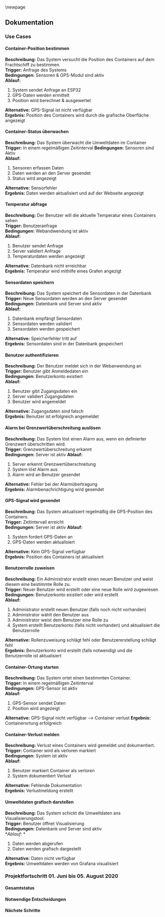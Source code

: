\newpage

## Dokumentation

### Use Cases

#### Container-Position bestimmen

**Beschreibung:** Das System versucht die Position des Containers auf dem Frachtschiff zu bestimmen.  
**Trigger:** Anfrage des Systems  
**Bedingungen:** Sensoren & GPS-Modul sind aktiv  
**Ablauf:**

1. System sendet Anfrage an ESP32  
2. GPS-Daten werden ermittelt  
3. Position wird berechnet & ausgewertet  

**Alternative:** GPS-Signal ist nicht verfügbar  
**Ergebnis:** Position des Containers wird durch die grafische Oberfläche angezeigt

#### Container-Status überwachen

**Beschreibung:** Das System überwacht die Umweltdaten im Container  
**Trigger:** In einem regelmäßigen Zeitinterval
**Bedingungen:** Sensoren sind Aktiv  
**Ablauf:**

1. Sensoren erfassen Daten  
2. Daten werden an den Server gesendet  
3. Status wird angezeigt
 
**Alternative:** Sensorfehler  
**Ergebnis:** Daten werden aktualisiert und auf der Webseite angezeigt  

#### Temperatur abfrage

**Beschreibung:** Der Benutzer will die aktuelle Temperatur eines Containers sehen  
**Trigger:** Benutzeranfrage  
**Bedingungen:** Webandwendung ist aktiv  
**Ablauf:**

1. Benutzer sendet Anfrage  
2. Server validiert Anfrage  
3. Temperaturdaten werden angezeigt  

**Alternative:** Datenbank nicht erreichbar  
**Ergebnis:** Temperatur wird mithilfe eines Grafen angezigt  

#### Sensordaten speichern

**Beschreibung:** Das System speichert die Sensordaten in der Datenbank  
**Trigger:** Neue Sensordaten werden an den Server gesendet  
**Bedingungen:** Datenbank und Server sind aktiv  
**Ablauf:**

1. Datenbank empfängt Sensordaten  
2. Sensordaten werden validiert  
3. Sensordaten werden gespeichert  

**Alternative:** Speicherfehler tritt auf  
**Ergebnis:** Sensordaten sind in der Datenbank gespeichert  

#### Benutzer authentifizieren

**Beschreibung:** Der Benutzer meldet sich in der Webanwendung an  
**Trigger:** Benutzer gibt Anmeldedaten ein  
**Bedingungen:** Benutzerkonto existiert  
**Ablauf:**

1. Benutzer gibt Zugangsdaten ein  
2. Server validiert Zugangsdaten  
3. Benutzer wird angemeldet  

**Alternative:** Zugangsdaten sind falsch  
**Ergebnis:** Benutzer ist erfolgreich angemeldet  

#### Alarm bei Grenzwertüberschreitung auslösen

**Beschreibung:** Das System löst einen Alarm aus, wenn ein definierter Grenzwert überschritten wird.  
**Trigger:** Grenzwertüberschreitung erkannt  
**Bedingungen:** Server ist aktiv
**Ablauf:**

1. Server erkennt Grenzwertüberschreitung  
2. System löst Alarm aus  
3. Alarm wird an Benutzer gesendet  

**Alternative:** Fehler bei der Alarmübertragung  
**Ergebnis:** Alarmbenachrichtigung wird gesendet  

#### GPS-Signal wird gesendet

**Beschreibung:** Das System aktualisiert regelmäßig die GPS-Position des Containers.  
**Trigger:** Zeitintervall erreicht  
**Bedingungen:** Server ist aktiv
**Ablauf:**

1. System fordert GPS-Daten an  
2. GPS-Daten werden aktualisiert  

**Alternative:** Kein GPS-Signal verfügbar  
**Ergebnis:** Position des Containers ist aktualisiert  

#### Benutzerrolle zuweisen

**Beschreibung:** Ein Administrator erstellt einen neuen Benutzer und weist diesem eine bestimmte Rolle zu.  
**Trigger:** Neuer Benutzer wird erstellt oder eine neue Rolle wird zugewiesen  
**Bedingungen:** Benutzerkonto existiert oder wird erstellt  
**Ablauf:**  

1. Administrator erstellt neuen Benutzer (falls noch nicht vorhanden)  
2. Administrator wählt den Benutzer aus  
3. Administrator weist dem Benutzer eine Rolle zu  
4. System erstellt Benutzerkonto (falls nicht vorhanden) und aktualisiert die Benutzerrolle  

**Alternative:** Rollenzuweisung schlägt fehl oder Benutzererstellung schlägt fehl  
**Ergebnis:** Benutzerkonto wird erstellt (falls notwendig) und die Benutzerrolle ist aktualisiert
 

#### Container-Ortung starten

**Beschreibung:** Das System ortet einen bestimmten Container.  
**Trigger:** In einem regelmäßigen Zeitinterval  
**Bedingungen:** GPS-Sensor ist aktiv  
**Ablauf:**

1. GPS-Sensor sendet Daten  
2. Position wird angezeigt  

**Alternative:** GPS-Signal nicht verfügbar  --> Container verlust
**Ergebnis:** Containerortung erfolgreich  

#### Container-Verlust melden

**Beschreibung:** Verlust eines Containers wird gemeldet und dokumentiert.  
**Trigger:** Container wird als verloren markiert  
**Bedingungen:** System ist aktiv  
**Ablauf:**

1. Benutzer markiert Container als verloren  
2. System dokumentiert Verlust  

**Alternative:** Fehlende Dokumentation  
**Ergebnis:** Verlustmeldung erstellt  


#### Umweltdaten grafisch darstellen

**Beschreibung:** Das System schickt die Umweltdaten ans Visualisierungstool.  
**Trigger:** Benutzer öffnet Visualisierung  
**Bedingungen:** Datenbank und Server sind aktiv  
**Ablauf:*
*
1. Daten werden abgerufen  
2. Daten werden grafisch dargestellt  

**Alternative:** Daten nicht verfügbar  
**Ergebnis:** Umweltdaten werden von Grafana visualisiert

### Projektfortschritt 01. Juni bis 05. August 2020

#### Gesamtstatus

#### Notwendige Entscheidungen

#### Nächste Schritte
